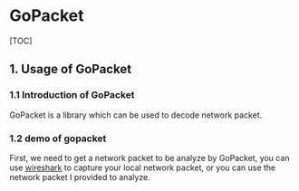 # GoPacket

[TOC]

## 1. Usage of GoPacket
### 1.1 Introduction of GoPacket

GoPacket is a library which can be used to decode network packet.

### 1.2 demo of gopacket

First, we need to get a network packet to be analyze by GoPacket, you can use [wireshark](https://www.wireshark.org/) to capture your local network packet, or you can use the network packet I provided to analyze.



